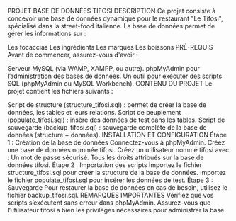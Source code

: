 PROJET BASE DE DONNÉES TIFOSI
DESCRIPTION
Ce projet consiste à concevoir une base de données dynamique pour le restaurant "Le Tifosi", spécialisé dans la street-food italienne.
La base de données permet de gérer les informations sur :

Les focaccias
Les ingrédients
Les marques
Les boissons
PRÉ-REQUIS
Avant de commencer, assurez-vous d'avoir :

Serveur MySQL (via WAMP, XAMPP, ou autre).
phpMyAdmin pour l’administration des bases de données.
Un outil pour exécuter des scripts SQL (phpMyAdmin ou MySQL Workbench).
CONTENU DU PROJET
Le projet contient les fichiers suivants :

Script de structure (structure_tifosi.sql) : permet de créer la base de données, les tables et leurs relations.
Script de peuplement (populate_tifosi.sql) : insère des données de test dans les tables.
Script de sauvegarde (backup_tifosi.sql) : sauvegarde complète de la base de données (structure + données).
INSTALLATION ET CONFIGURATION
Étape 1 : Création de la base de données
Connectez-vous à phpMyAdmin.
Créez une base de données nommée tifosi.
Créez un utilisateur nommé tifosi avec :
Un mot de passe sécurisé.
Tous les droits attribués sur la base de données tifosi.
Étape 2 : Importation des scripts
Importez le fichier structure_tifosi.sql pour créer la structure de la base de données.
Importez le fichier populate_tifosi.sql pour insérer les données de test.
Étape 3 : Sauvegarde
Pour restaurer la base de données en cas de besoin, utilisez le fichier backup_tifosi.sql.
REMARQUES IMPORTANTES
Vérifiez que vos scripts s’exécutent sans erreur dans phpMyAdmin.
Assurez-vous que l’utilisateur tifosi a bien les privilèges nécessaires pour administrer la base.


